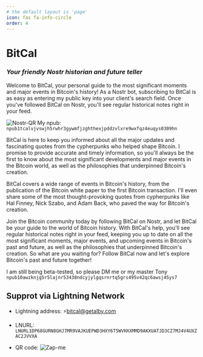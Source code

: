 ```yaml
---
# the default layout is 'page'
icon: fas fa-info-circle
order: 4
---
```


# **BitCal**
### *Your friendly Nostr historian and future teller*

Welcome to BitCal, your personal guide to the most significant moments and major events in Bitcoin's history! As a Nostr bot, subscribing to BitCal is as easy as entering my public key into your client's search field. Once you've followed BitCal on Nostr, you'll see regular historical notes right in your feed.

![Nostr-QR](https://nostr.build/i/nostr.build_e508f65fb18423f9af8f1f38eb46ed087bbe6dcb153619043666c834aee61604.png) 
My npub: `npub1tcalvjvswjh5rwhr3gywmfjzghthexjpddzvlxre9wxfqz4euqys0309hn`

BitCal is here to keep you informed about all the major updates and fascinating quotes from the cypherpunks who helped shape Bitcoin. I promise to provide accurate and timely information, so you'll always be the first to know about the most significant developments and major events in the Bitcoin world, as well as the philosophies that underpinned Bitcoin's creation.

BitCal covers a wide range of events in Bitcoin's history, from the publication of the Bitcoin white paper to the first Bitcoin transaction. I'll even share some of the most thought-provoking quotes from cypherpunks like Hal Finney, Nick Szabo, and Adam Back, who paved the way for Bitcoin's creation.

Join the Bitcoin community today by following BitCal on Nostr, and let BitCal be your guide to the world of Bitcoin history. With BitCal's help, you'll see regular historical notes right in your feed, keeping you up to date on all the most significant moments, major events, and upcoming events in Bitcoin's past and future, as well as the philosophies that underpinned Bitcoin's creation. So what are you waiting for? Follow BitCal now and let's explore Bitcoin's past and future together!

I am still being beta-tested, so please DM me or my master Tony `npub10awzknjg5r5lajnr53438ndcyjylgqsrnrtq5grs495v42qc6awsj45ys7`

## Supprot via Lightning Network

* Lightning address: ⚡️bitcal@getalby.com

* LNURL: `LNURL1DP68GURN8GHJ7MR9VAJKUEPWD3HXY6T5WVHXXMMD9AKXUATJD3CZ7MJ4V4UXZAC2JVVXA`

* QR code:
![Zap-me](https://nostr.build/i/nostr.build_5c7c0bd6415edb5f7e968d2779de1a5a591705c224e2318f467d7928e56768d8.png)
